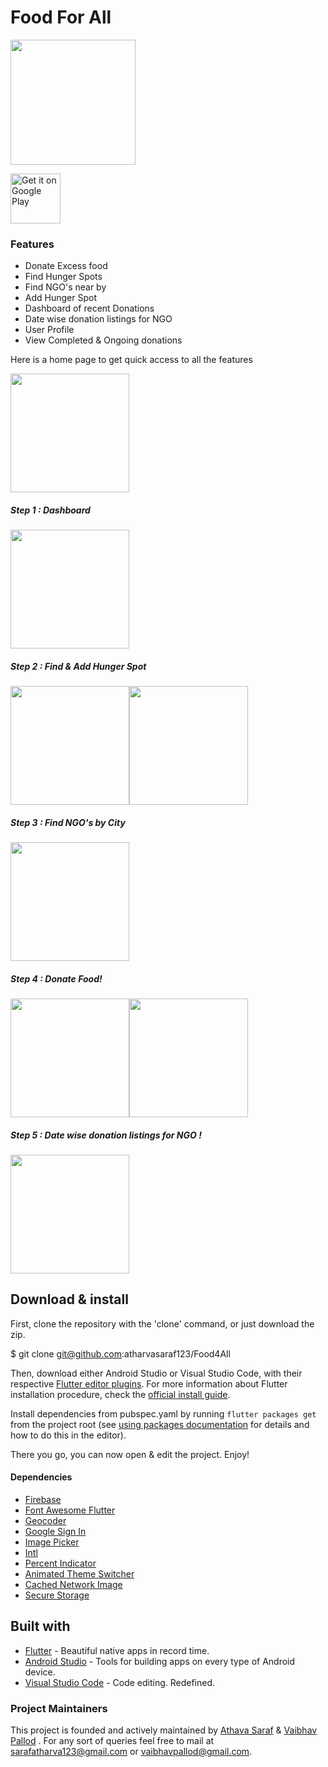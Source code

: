 # Food For All

<img src="./App_icon.png"  width="200px">

[<img src="https://play.google.com/intl/en_us/badges/images/generic/en-play-badge.png" alt="Get it on Google Play" height=
"80">](https://play.google.com/store/apps/details?id=com.hunger.flutter_app)



### Features 
- Donate Excess food
- Find Hunger Spots
- Find NGO's near by
- Add Hunger Spot
- Dashboard of recent Donations
- Date wise donation listings for NGO
- User Profile
- View Completed & Ongoing donations

Here is a home page to get quick access to all the features 

<img src="./screen_1.png"  width="190px">



##### Step 1 : Dashboard 
<img src="./screen_6.png"  width="190px">


##### Step 2 : Find & Add Hunger Spot
<img src="./screen_3.png"  width="190px"><img src="./screen_7.png"  width="190px">


##### Step 3 : Find NGO's by City
<img src="./screen_2.png"  width="190px">

##### Step 4 : Donate Food!
<img src="./screen_4.png"  width="190px"><img src="./screen_6.png"  width="190px">

##### Step 5 : Date wise donation listings for NGO !
<img src="./screen_5.png"  width="190px">


## Download & install

First, clone the repository with the 'clone' command, or just download the zip.


$ git clone git@github.com:atharvasaraf123/Food4All


Then, download either Android Studio or Visual Studio Code, with their respective [Flutter editor plugins](https://flutter.io/get-started/editor/). For more information about Flutter installation procedure, check the [official install guide](https://flutter.io/get-started/install/).

Install dependencies from pubspec.yaml by running `flutter packages get` from the project root (see [using packages documentation](https://flutter.io/using-packages/#adding-a-package-dependency-to-an-app) for details and how to do this in the editor).

There you go, you can now open & edit the project. Enjoy!

#### Dependencies
+ [Firebase](https://firebase.flutter.dev/docs/overview/)
+ [Font Awesome Flutter](https://pub.dev/packages/font_awesome_flutter)
+ [Geocoder](https://pub.dev/packages/geocoder)
+ [Google Sign In](https://pub.dev/packages/google_sign_in)
+ [Image Picker](https://pub.dev/flutter/packages?platform=android)
+ [Intl](https://pub.dev/packages/intl)
+ [Percent Indicator](https://pub.dev/packages/percent_indicator)
+ [Animated Theme Switcher](https://pub.dev/packages/animated_theme_switcher)
+ [Cached Network Image](https://pub.dev/packages/cached_network_image)
+ [Secure Storage](https://pub.dev/packages/flutter_secure_storage)

## Built with

- [Flutter](https://flutter.dev/) - Beautiful native apps in record time.
- [Android Studio](https://developer.android.com/studio/index.html/) - Tools for building apps on every type of Android device.
- [Visual Studio Code](https://code.visualstudio.com/) - Code editing. Redefined.

### Project Maintainers
This project is founded and actively maintained by [Athava Saraf](https://github.com/atharvasaraf123/) & [Vaibhav Pallod](https://github.com/vaibhavpallod/) . For any sort of queries feel free to mail at sarafatharva123@gmail.com or vaibhavpallod@gmail.com.
